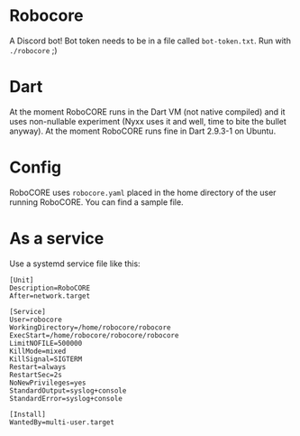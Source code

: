 # Robocore

A Discord bot! Bot token needs to be in a file called `bot-token.txt`. Run with `./robocore` ;)

# Dart
At the moment RoboCORE runs in the Dart VM (not native compiled) and it uses non-nullable experiment (Nyxx uses it and well, time to bite the bullet anyway). At the moment RoboCORE runs fine in Dart 2.9.3-1 on Ubuntu.

# Config
RoboCORE uses `robocore.yaml` placed in the home directory of the user running RoboCORE. You can find a sample file.

# As a service
Use a systemd service file like this:

    [Unit]
    Description=RoboCORE
    After=network.target

    [Service]
    User=robocore
    WorkingDirectory=/home/robocore/robocore
    ExecStart=/home/robocore/robocore/robocore
    LimitNOFILE=500000
    KillMode=mixed
    KillSignal=SIGTERM
    Restart=always
    RestartSec=2s
    NoNewPrivileges=yes
    StandardOutput=syslog+console
    StandardError=syslog+console

    [Install]
    WantedBy=multi-user.target